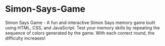 # Simon-Says-Game
Simon Says Game - A fun and interactive Simon Says memory game built using HTML, CSS, and JavaScript. Test your memory skills by repeating the sequence of colors generated by the game. With each correct round, the difficulty increases!
